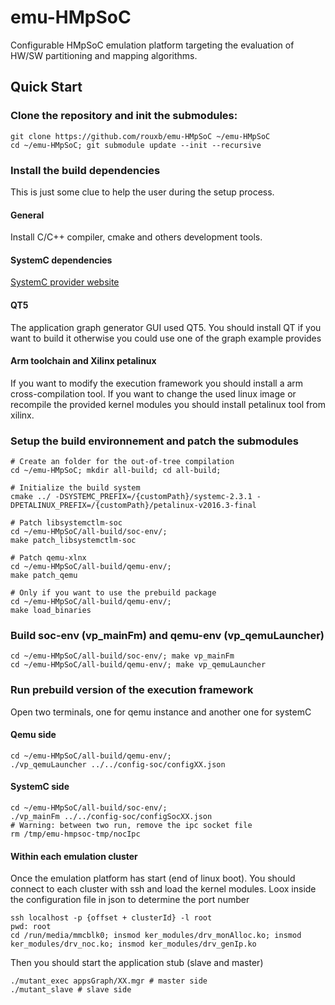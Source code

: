 # emu-HMpSoC
Configurable HMpSoC emulation platform targeting the evaluation of HW/SW partitioning and mapping algorithms.

## Quick Start
### Clone the repository and init the submodules:
```shell
git clone https://github.com/rouxb/emu-HMpSoC ~/emu-HMpSoC
cd ~/emu-HMpSoC; git submodule update --init --recursive
```

### Install the build dependencies
This is just some clue to help the user during the setup process.
#### General
Install C/C++ compiler, cmake and others development tools.

#### SystemC dependencies
[SystemC provider website](http://www.accellera.org/downloads/standards/systemc "Accellera downloads page")

#### QT5
The application graph generator GUI used QT5. You should install QT if you want to build it otherwise you could use one of the graph example provides

#### Arm toolchain and Xilinx petalinux
If you want to modify the execution framework you should install a arm cross-compilation tool.
If you want to change the used linux image or recompile the provided kernel modules you should install petalinux tool from xilinx.


### Setup the build environnement and patch the submodules
```shell
# Create an folder for the out-of-tree compilation
cd ~/emu-HMpSoC; mkdir all-build; cd all-build;

# Initialize the build system
cmake ../ -DSYSTEMC_PREFIX=/{customPath}/systemc-2.3.1 -DPETALINUX_PREFIX=/{customPath}/petalinux-v2016.3-final

# Patch libsystemctlm-soc
cd ~/emu-HMpSoC/all-build/soc-env/;
make patch_libsystemctlm-soc

# Patch qemu-xlnx
cd ~/emu-HMpSoC/all-build/qemu-env/;
make patch_qemu

# Only if you want to use the prebuild package
cd ~/emu-HMpSoC/all-build/qemu-env/;
make load_binaries

```

### Build soc-env (vp_mainFm) and qemu-env (vp_qemuLauncher)
```shell
cd ~/emu-HMpSoC/all-build/soc-env/; make vp_mainFm
cd ~/emu-HMpSoC/all-build/qemu-env/; make vp_qemuLauncher
```

### Run prebuild version of the execution framework
Open two terminals, one for qemu instance and another one for systemC
#### Qemu side
```shell
cd ~/emu-HMpSoC/all-build/qemu-env/;
./vp_qemuLauncher ../../config-soc/configXX.json
```
#### SystemC side
```shell
cd ~/emu-HMpSoC/all-build/soc-env/;
./vp_mainFm ../../config-soc/configSocXX.json
# Warning: between two run, remove the ipc socket file
rm /tmp/emu-hmpsoc-tmp/nocIpc
```

#### Within each emulation cluster
Once the emulation platform has start (end of linux boot).
You should connect to each cluster with ssh and load the kernel modules.
Loox inside the configuration file in json to determine the port number
```shell
ssh localhost -p {offset + clusterId} -l root
pwd: root
cd /run/media/mmcblk0; insmod ker_modules/drv_monAlloc.ko; insmod ker_modules/drv_noc.ko; insmod ker_modules/drv_genIp.ko
```
Then you should start the application stub (slave and master)

```shell
./mutant_exec appsGraph/XX.mgr # master side
./mutant_slave # slave side
```
